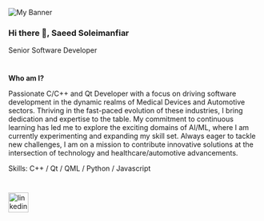 ![My Banner]()



### Hi there 👋, Saeed Soleimanfiar

Senior Software Developer 

#



**Who am I?**

Passionate C/C++ and Qt Developer with a focus on driving software development in the dynamic realms of Medical Devices and Automotive sectors. Thriving in the fast-paced evolution of these industries, I bring dedication and expertise to the table. My commitment to continuous learning has led me to explore the exciting domains of AI/ML, where I am currently experimenting and expanding my skill set. Always eager to tackle new challenges, I am on a mission to contribute innovative solutions at the intersection of technology and healthcare/automotive advancements.


Skills: C++ / Qt / QML / Python / Javascript

# 

[<img src='https://cdn.jsdelivr.net/npm/simple-icons@3.0.1/icons/linkedin.svg' alt='linkedin' height='40'>](https://www.linkedin.com/in/soleimanifar//)  
